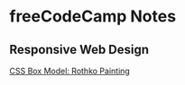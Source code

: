 # freeCodeCamp Notes

## Responsive Web Design
[CSS Box Model: Rothko Painting](https://raw.githack.com/codem1ner/fcc-notes/main/responsive-web-design/box-model-rothko-painting/index.html)